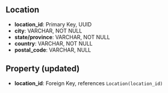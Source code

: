## Location

- **location_id**: Primary Key, UUID
- **city**: VARCHAR, NOT NULL
- **state/province**: VARCHAR, NOT NULL
- **country**: VARCHAR, NOT NULL
- **postal_code**: VARCHAR, NULL

## Property (updated)

- **location_id**: Foreign Key, references `Location(location_id)`
